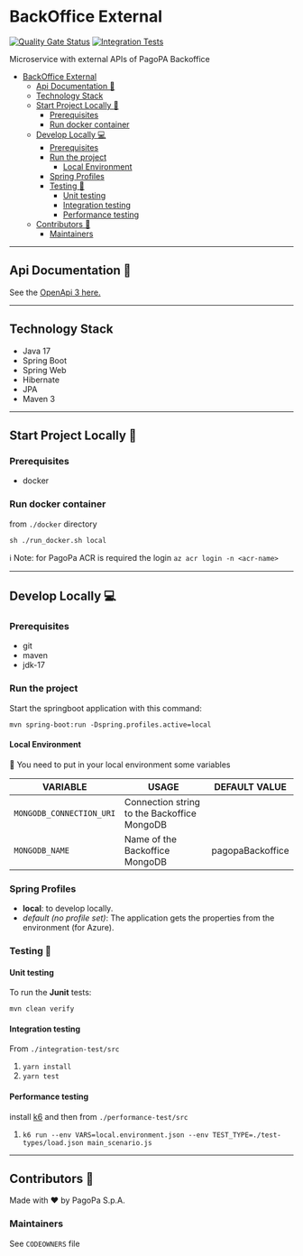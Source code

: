 # BackOffice External

[![Quality Gate Status](https://sonarcloud.io/api/project_badges/measure?project=pagopa_pagopa-backoffice-external&metric=alert_status)](https://sonarcloud.io/dashboard?id=pagopa_pagopa-backoffice-external)
[![Integration Tests](https://github.com/pagopa/pagopa-backoffice-external/actions/workflows/integration_test.yml/badge.svg?branch=main)](https://github.com/pagopa/pagopa-backoffice-external/actions/workflows/integration_test.yml)

Microservice with external APIs of PagoPA Backoffice

- [BackOffice External](#backoffice-external)
    * [Api Documentation 📖](#api-documentation-)
    * [Technology Stack](#technology-stack)
    * [Start Project Locally 🚀](#start-project-locally-)
        + [Prerequisites](#prerequisites)
        + [Run docker container](#run-docker-container)
    * [Develop Locally 💻](#develop-locally-)
        + [Prerequisites](#prerequisites-1)
        + [Run the project](#run-the-project)
            - [Local Environment](#local-environment)
        + [Spring Profiles](#spring-profiles)
        + [Testing 🧪](#testing-)
            - [Unit testing](#unit-testing)
            - [Integration testing](#integration-testing)
            - [Performance testing](#performance-testing)
    * [Contributors 👥](#contributors-)
        + [Maintainers](#maintainers)

---

## Api Documentation 📖

See the [OpenApi 3 here.](https://editor.swagger.io/?url=https://raw.githubusercontent.com/pagopa/pagopa-backoffice-external/main/openapi/openapi.json)

---

## Technology Stack

- Java 17   
- Spring Boot
- Spring Web
- Hibernate
- JPA
- Maven 3

---

## Start Project Locally 🚀

### Prerequisites

- docker

### Run docker container

from `./docker` directory

`sh ./run_docker.sh local`

ℹ️ Note: for PagoPa ACR is required the login `az acr login -n <acr-name>`

---

## Develop Locally 💻

### Prerequisites

- git
- maven
- jdk-17

### Run the project

Start the springboot application with this command:

`mvn spring-boot:run -Dspring.profiles.active=local`

#### Local Environment

👀 You need to put in your local environment some variables

| VARIABLE                       | USAGE                                       |   DEFAULT VALUE   |
|--------------------------------|---------------------------------------------|:-----------------:|
| `MONGODB_CONNECTION_URI`       | Connection string to the Backoffice MongoDB |                   |
| `MONGODB_NAME`                 | Name of the Backoffice MongoDB              | pagopaBackoffice  |

### Spring Profiles

- **local**: to develop locally.
- _default (no profile set)_: The application gets the properties from the environment (for Azure).

### Testing 🧪

#### Unit testing

To run the **Junit** tests:

`mvn clean verify`

#### Integration testing

From `./integration-test/src`

1. `yarn install`
2. `yarn test`

#### Performance testing

install [k6](https://k6.io/) and then from `./performance-test/src`

1. `k6 run --env VARS=local.environment.json --env TEST_TYPE=./test-types/load.json main_scenario.js`

---

## Contributors 👥

Made with ❤️ by PagoPa S.p.A.

### Maintainers

See `CODEOWNERS` file
